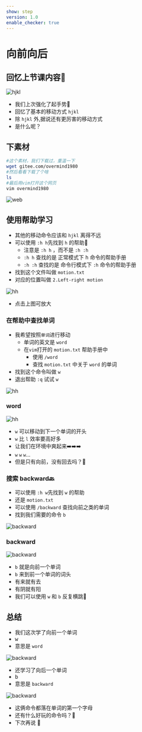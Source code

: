 ```yaml
---
show: step
version: 1.0
enable_checker: true
---
```


# 向前向后

## 回忆上节课内容🤔


![hjkl](https://labfile.oss.aliyuncs.com/courses/2840/hjkl.png)

- 我们上次强化了起手势🧘
- 回忆了基本的移动方式 `hjkl`
- 除 `hjkl` 外,据说还有更厉害的移动方式
- 是什么呢？

## 下素材

```bash 
#这个素材，我们下载过，重温一下
wget gitee.com/overmind1980
#然后看看下载了个啥
ls
#最后用vim打开这个网页
vim overmind1980
```

![web](https://labfile.oss.aliyuncs.com/courses/2840/overmind1980github.png)

## 使用帮助学习

- 其他的移动命令应该和 `hjkl` 离得不远
- 可以使用 `:h h`先找到  `h` 的帮助📕
	- 注意是 `:h h` ，而不是 `:h :h`
	- `:h h` 查找的是 正常模式下 <kbd>h</kbd> 命令的帮助手册
	- `:h :h` 查找的是 命令行模式下 `:h` 命令的帮助手册
- 找到这个文件叫做 `motion.txt`
- 对应的位置叫做 `2.Left-right motion`

![hh](https://labfile.oss.aliyuncs.com/courses/2840/h%20h.png )

- 点击上图可放大 

### 在帮助中查找单词

- 我希望按照`单词`进行移动
	- 单词的英文是 `word`
	- 在`vim`打开的 `motion.txt` 帮助手册中
		- 使用 `/word` 
		- 查找 `motion.txt` 中关于 `word` 的单词
- 找到这个命令叫做 `w`
- 退出帮助 `:q` 试试 `w`

![hh](https://labfile.oss.aliyuncs.com/courses/2840/aboutword)

### word

![hh](https://labfile.oss.aliyuncs.com/courses/2840/word)

- `w` 可以移动到下一个单词的开头
- `w` 比 `l` 效率要高好多 
- 让我们在环境中爽起来➡️➡️➡️
- `w` `w` `w`...
- 但是只有向前，没有回去吗？🤔

### 搜索 backward🔙

- 可以使用 `:h w`先找到 `w` 的帮助
- 还是 `motion.txt`
- 可以使用 `/backward` 查找向前之类的单词
- 找到我们需要的命令 `b`

![backward](https://labfile.oss.aliyuncs.com/courses/2840/backward)

### backward 

![backward](https://labfile.oss.aliyuncs.com/courses/2840/backb)

- `b` 就是向前一个单词
- `b` 来到前一个单词的词头
- 有来就有去
- 有阴就有阳
- 我们可以使用 `w` 和 `b` 反复横跳🤸

## 总结 

- 我们这次学了向前一个单词
- <kbd>w</kbd>
- 意思是 `word`

![backward](https://labfile.oss.aliyuncs.com/courses/2840/word)

- 还学习了向后一个单词 
- <kbd>b</kbd>
- 意思是 `backward`


![backward](https://labfile.oss.aliyuncs.com/courses/2840/backb)

- 这俩命令都落在单词的第一个字母
- 还有什么好玩的命令吗？🤔
- 下次再说 👋

